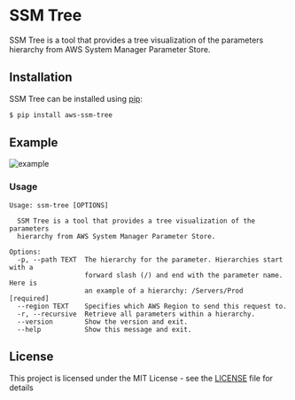 # SSM Tree

SSM Tree is a tool that provides a tree visualization of the parameters hierarchy from AWS System Manager Parameter Store.

## Installation

SSM Tree can be installed using [pip](https://pip.pypa.io/en/stable/):

```bash
$ pip install aws-ssm-tree
```

## Example
![example](https://user-images.githubusercontent.com/2822509/52458942-3178d700-2bc7-11e9-90c9-2b52930b80df.png)

### Usage
```
Usage: ssm-tree [OPTIONS]

  SSM Tree is a tool that provides a tree visualization of the parameters
  hierarchy from AWS System Manager Parameter Store.

Options:
  -p, --path TEXT  The hierarchy for the parameter. Hierarchies start with a
                   forward slash (/) and end with the parameter name. Here is
                   an example of a hierarchy: /Servers/Prod  [required]
  --region TEXT    Specifies which AWS Region to send this request to.
  -r, --recursive  Retrieve all parameters within a hierarchy.
  --version        Show the version and exit.
  --help           Show this message and exit.
```

## License

This project is licensed under the MIT License - see the [LICENSE](LICENSE) file for details
